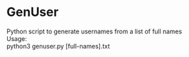 # GenUser
Python script to generate usernames from a list of full names  
Usage:  
python3 genuser.py [full-names].txt
